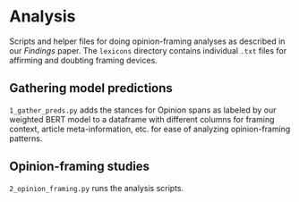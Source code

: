 # Analysis

Scripts and helper files for doing opinion-framing analyses as described in our *Findings* paper. The `lexicons` directory contains individual `.txt` files for affirming and doubting framing devices.

## Gathering model predictions

`1_gather_preds.py` adds the stances for Opinion spans as labeled by our weighted BERT model to a dataframe with different columns for framing context, article meta-information, etc. for ease of analyzing opinion-framing patterns.

## Opinion-framing studies

`2_opinion_framing.py` runs the analysis scripts.